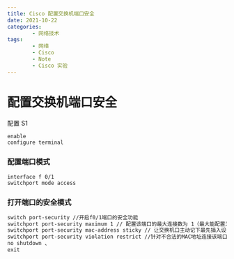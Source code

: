 ```yaml
---
title: Cisco 配置交换机端口安全
date: 2021-10-22
categories:
        - 网络技术
tags:
        - 网络
        - Cisco
        - Note
        - Cisco 实验
---
```


# 配置交换机端口安全

配置 S1

```txt
enable
configure terminal
```

### 配置端口模式

```txt
interface f 0/1
switchport mode access
```

### 打开端口的安全模式

```txt
switch port-security //开启f0/1端口的安全功能
switchport port-security maximum 1 // 配置该端口的最大连接数为 1（最大能配置为128 switch）
switchport port-security mac-address sticky // 让交换机口主动记下最先插入设备的 MAC 地址。
switchport port-security violation restrict //针对不合法的MAC地址连接该端口，配置端口的处理模式为：（protect[丢弃数据包，不发警告] | restrict[丢弃数据包，在 console 发警告] | shutdown[关]）
no shutdown 、
exit
```
